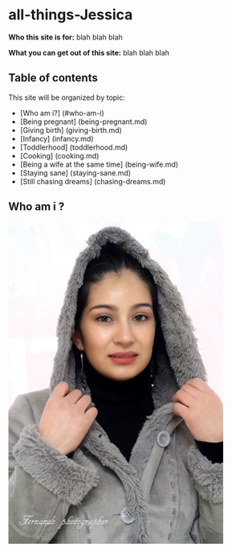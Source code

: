 # all-things-Jessica

**Who this site is for:** blah blah blah

**What you can get out of this site:** blah blah blah

## Table of contents

This site will be organized by topic:
* [Who am i?] (#who-am-i)
* [Being pregnant] (being-pregnant.md)
* [Giving birth] (giving-birth.md)
* [Infancy] (infancy.md)
* [Toddlerhood] (toddlerhood.md)
* [Cooking] (cooking.md)
* [Being a wife at the same time] (being-wife.md)
* [Staying sane] (staying-sane.md)
* [Still chasing dreams] (chasing-dreams.md)

## Who am i ?
![This is me](./assets/jessy1.jpg)
